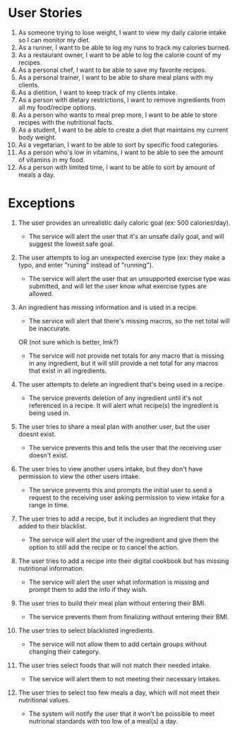 # User Stories

1. As someone trying to lose weight, I want to view my daily calorie intake so I can monitor my diet.
2. As a runner, I want to be able to log my runs to track my calories burned.
3. As a restaurant owner, I want to be able to log the calorie count of my recipes.
4. As a personal chef, I want to be able to save my favorite recipes.
5. As a personal trainer, I want to be able to share meal plans with my clients.
6. As a dietition, I want to keep track of my clients intake.
7. As a person with dietary restrictions, I want to remove ingredients from all my food/recipe options.
8. As a person who wants to meal prep more, I want to be able to store recipes with the nutritional facts.
9. As a student, I want to be able to create a diet that maintains my current body weight.
10. As a vegetarian, I want to be able to sort by specific food categories.
11. As a person who's low in vitamins, I want to be able to see the amount of vitamins in my food.
12. As a person with limited time, I want to be able to sort by amount of meals a day.

# Exceptions

1. The user provides an unrealistic daily caloric goal (ex: 500 calories/day).
    - The service will alert the user that it's an unsafe daily goal, and will suggest the lowest safe goal.
2. The user attempts to log an unexpected exercise type (ex: they make a typo, and enter "runing" instead of "running").
    - The service will alert the user that an unsupported exercise type was submitted, and will let the user know what exercise types are allowed.
3. An ingredient has missing information and is used in a recipe.

    - The service will alert that there's missing macros, so the net total will be inaccurate.

    OR (not sure which is better, lmk?)

    - The service will not provide net totals for any macro that is missing in any ingredient, but it will still provide a net total for any macros that exist in all ingredients.

4. The user attempts to delete an ingredient that's being used in a recipe.
    - The service prevents deletion of any ingredient until it's not referenced in a recipe. It will alert what recipe(s) the ingredient is being used in.

5. The user tries to share a meal plan with another user, but the user doesnt exist. 
    - The service prevents this and tells the user that the receiving user doesn't exist.
  
6. The user tries to view another users intake, but they don't have permission to view the other users intake.
    - The service prevents this and prompts the initial user to send a request to the receiving user asking permission to view intake for a range in time.
  
7. The user tries to add a recipe, but it includes an ingredient that they added to their blacklist.
    - The service will alert the user of the ingredient and give them the option to still add the recipe or to cancel the action.
  
8. The user tries to add a recipe into their digital cookbook but has missing nutritional information.
    - The service will alert the user what information is missing and prompt them to add the info if they wish.

9. The user tries to build their meal plan without entering their BMI.
    - The service prevents them from finalizing without entering their BMI.

10. The user tries to select blacklisted ingredients.
    - The service will not allow them to add certain groups without changing their category.

11. The user tries select foods that will not match their needed intake.
    - The service will alert them to not meeting their necessary intakes.

12. The user tries to select too few meals a day, which will not meet their nutritional values.
    - The system will notify the user that it won't be poissible to meet nutrional standards with too low of a meal(s) a day.
  
   
